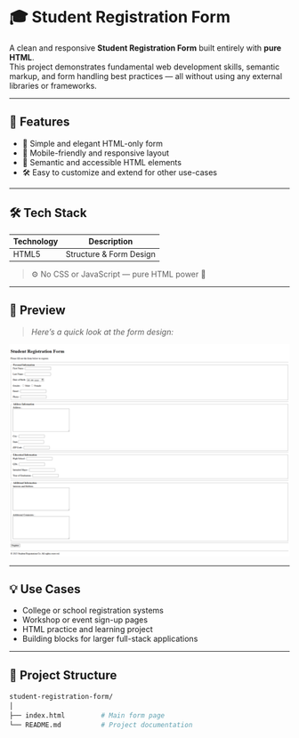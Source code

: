 # 🎓 Student Registration Form

A clean and responsive **Student Registration Form** built entirely with **pure HTML**.  
This project demonstrates fundamental web development skills, semantic markup, and form handling best practices — all without using any external libraries or frameworks.



---

## 🚀 Features

- 📄 Simple and elegant HTML-only form
- 📱 Mobile-friendly and responsive layout
- 🧠 Semantic and accessible HTML elements
- 🛠️ Easy to customize and extend for other use-cases

---

## 🛠 Tech Stack

| Technology | Description            |
|------------|------------------------|
| HTML5      | Structure & Form Design|

> ⚙️ No CSS or JavaScript — pure HTML power 💪

---

## 📸 Preview

> *Here’s a quick look at the form design:*

![Form Preview](preview.png) <!-- Optional: Add a GIF or screenshot of the form in action -->

---

## 💡 Use Cases

- College or school registration systems
- Workshop or event sign-up pages
- HTML practice and learning project
- Building blocks for larger full-stack applications

---

## 📁 Project Structure

```bash
student-registration-form/
│
├── index.html         # Main form page
└── README.md          # Project documentation
